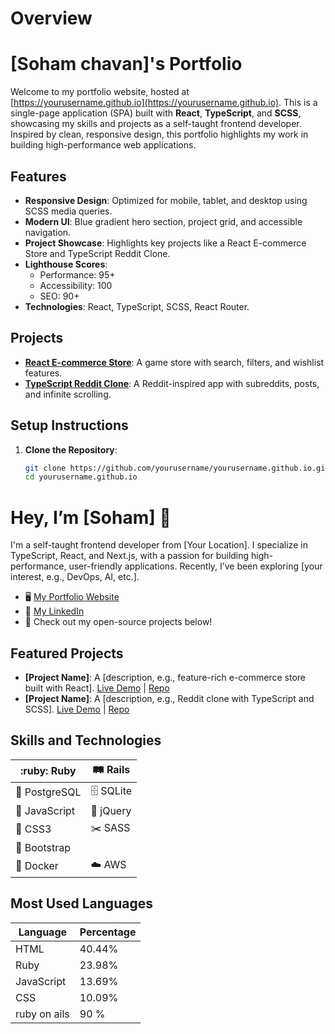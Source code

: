# Overview
# [Soham chavan]'s Portfolio

Welcome to my portfolio website, hosted at [https://yourusername.github.io](https://yourusername.github.io). This is a single-page application (SPA) built with **React**, **TypeScript**, and **SCSS**, showcasing my skills and projects as a self-taught frontend developer. Inspired by clean, responsive design, this portfolio highlights my work in building high-performance web applications.

## Features
- **Responsive Design**: Optimized for mobile, tablet, and desktop using SCSS media queries.
- **Modern UI**: Blue gradient hero section, project grid, and accessible navigation.
- **Project Showcase**: Highlights key projects like a React E-commerce Store and TypeScript Reddit Clone.
- **Lighthouse Scores**:
  - Performance: 95+
  - Accessibility: 100
  - SEO: 90+
- **Technologies**: React, TypeScript, SCSS, React Router.

## Projects
- **[React E-commerce Store](https://yourusername.github.io/react-ecommerce-store)**: A game store with search, filters, and wishlist features. [](https://github.com/yourusername/react-ecommerce-store)
- **[TypeScript Reddit Clone](https://yourusername.github.io/typescript-reddit-clone)**: A Reddit-inspired app with subreddits, posts, and infinite scrolling. [](https://github.com/yourusername/typescript-reddit-clone)

## Setup Instructions
1. **Clone the Repository**:
   ```bash
   git clone https://github.com/yourusername/yourusername.github.io.git
   cd yourusername.github.io

# Hey, I’m [Soham] 👋
I'm a self-taught frontend developer from [Your Location]. I specialize in TypeScript, React, and Next.js, with a passion for building high-performance, user-friendly applications. Recently, I’ve been exploring [your interest, e.g., DevOps, AI, etc.].

- 🖥 [My Portfolio Website](https://yourportfolio.github.io)
- 🤝 [My LinkedIn](https://linkedin.com/in/yourprofile)
- 🚀 Check out my open-source projects below!

## Featured Projects
- **[Project Name]**: A [description, e.g., feature-rich e-commerce store built with React]. [Live Demo](#) | [Repo](#)
- **[Project Name]**: A [description, e.g., Reddit clone with TypeScript and SCSS]. [Live Demo](#) | [Repo](#)
## Skills and Technologies

| :ruby: Ruby | :railway_track: Rails |
|-------------|-----------------------|
| :elephant: PostgreSQL | :file_cabinet: SQLite | :email: Postman |
| :yellow_heart: JavaScript | :gem: jQuery | :triangular_ruler: HTML5 | 
| :art: CSS3 | :scissors: SASS | :wind_blowing_face: TailwindCSS |
| :boot: Bootstrap |
| :whale: Docker | :cloud: AWS |

## Most Used Languages

| Language    | Percentage |
|-------------|------------|
| HTML        | 40.44%     |
| Ruby        | 23.98%     |
| JavaScript  | 13.69%     |
| CSS         | 10.09%     |
|ruby on ails | 90 %       |
